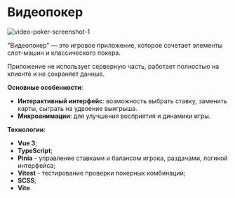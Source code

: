 # Видеопокер

![video-poker-screenshot-1](https://github.com/user-attachments/assets/419ea427-eabe-4c68-8880-a47d0e914db0)

"Видеопокер" — это игровое приложение, которое сочетает элементы слот-машин и классического покера.

Приложение не использует серверную часть, работает полностью на клиенте и не сохраняет данные.

**Основные особенности**:

- **Интерактивный интерфейс**: возможность выбрать ставку, заменить карты, сыграть на удвоение выигрыша.
- **Микроанимации**: для улучшения восприятия и динамики игры.

**Технологии**:

- **Vue 3**;
- **TypeScript**;
- **Pinia** - управление ставками и балансом игрока, раздачами, логикой интерфейса;
- **Vitest** - тестирование проверки покерных комбинаций;
- **SCSS**;
- **Vite**.
